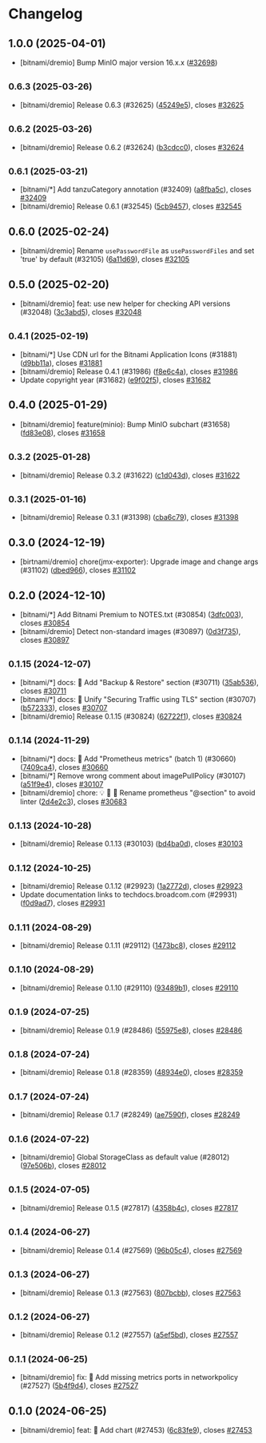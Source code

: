 # Changelog

## 1.0.0 (2025-04-01)

* [bitnami/dremio] Bump MinIO major version 16.x.x ([#32698](https://github.com/bitnami/charts/pull/32698))

## <small>0.6.3 (2025-03-26)</small>

* [bitnami/dremio] Release 0.6.3 (#32625) ([45249e5](https://github.com/bitnami/charts/commit/45249e577b6d6971eb5c807ba4d920713e3c497d)), closes [#32625](https://github.com/bitnami/charts/issues/32625)

## <small>0.6.2 (2025-03-26)</small>

* [bitnami/dremio] Release 0.6.2 (#32624) ([b3cdcc0](https://github.com/bitnami/charts/commit/b3cdcc01e3e6afe770aed35c3e0b14485f0f61e3)), closes [#32624](https://github.com/bitnami/charts/issues/32624)

## <small>0.6.1 (2025-03-21)</small>

* [bitnami/*] Add tanzuCategory annotation (#32409) ([a8fba5c](https://github.com/bitnami/charts/commit/a8fba5cb01f6f4464ca7f69c50b0fbe97d837a95)), closes [#32409](https://github.com/bitnami/charts/issues/32409)
* [bitnami/dremio] Release 0.6.1 (#32545) ([5cb9457](https://github.com/bitnami/charts/commit/5cb9457450fe5eaffcdffc6fc7c7f568cc6a8e57)), closes [#32545](https://github.com/bitnami/charts/issues/32545)

## 0.6.0 (2025-02-24)

* [bitnami/dremio] Rename `usePasswordFile` as `usePasswordFiles` and set 'true' by default (#32105) ([6a11d69](https://github.com/bitnami/charts/commit/6a11d699c5b9944b232066c214ce9c80ace13ff2)), closes [#32105](https://github.com/bitnami/charts/issues/32105)

## 0.5.0 (2025-02-20)

* [bitnami/dremio] feat: use new helper for checking API versions (#32048) ([3c3abd5](https://github.com/bitnami/charts/commit/3c3abd5f99cd1ad0c50a55e2bb63819d14672374)), closes [#32048](https://github.com/bitnami/charts/issues/32048)

## <small>0.4.1 (2025-02-19)</small>

* [bitnami/*] Use CDN url for the Bitnami Application Icons (#31881) ([d9bb11a](https://github.com/bitnami/charts/commit/d9bb11a9076b9bfdcc70ea022c25ef50e9713657)), closes [#31881](https://github.com/bitnami/charts/issues/31881)
* [bitnami/dremio] Release 0.4.1 (#31986) ([f8e6c4a](https://github.com/bitnami/charts/commit/f8e6c4a2bfb8abe94ba5d52a19a496860a1f1a4f)), closes [#31986](https://github.com/bitnami/charts/issues/31986)
* Update copyright year (#31682) ([e9f02f5](https://github.com/bitnami/charts/commit/e9f02f5007068751f7eb2270fece811e685c99b6)), closes [#31682](https://github.com/bitnami/charts/issues/31682)

## 0.4.0 (2025-01-29)

* [bitnami/dremio] feature(minio): Bump MinIO subchart (#31658) ([fd83e08](https://github.com/bitnami/charts/commit/fd83e0870ccc01ef4f311cf787bc82f700e94577)), closes [#31658](https://github.com/bitnami/charts/issues/31658)

## <small>0.3.2 (2025-01-28)</small>

* [bitnami/dremio] Release 0.3.2 (#31622) ([c1d043d](https://github.com/bitnami/charts/commit/c1d043dbf110462759bdfe38f94e7202da23d829)), closes [#31622](https://github.com/bitnami/charts/issues/31622)

## <small>0.3.1 (2025-01-16)</small>

* [bitnami/dremio] Release 0.3.1 (#31398) ([cba6c79](https://github.com/bitnami/charts/commit/cba6c79ff2ff9a5d62519899d10f16516ba40cbf)), closes [#31398](https://github.com/bitnami/charts/issues/31398)

## 0.3.0 (2024-12-19)

* [birtnami/dremio] chore(jmx-exporter): Upgrade image and change args (#31102) ([dbed966](https://github.com/bitnami/charts/commit/dbed9663f4a4499917346933a176cb37aa1e5377)), closes [#31102](https://github.com/bitnami/charts/issues/31102)

## 0.2.0 (2024-12-10)

* [bitnami/*] Add Bitnami Premium to NOTES.txt (#30854) ([3dfc003](https://github.com/bitnami/charts/commit/3dfc00376df6631f0ce54b8d440d477f6caa6186)), closes [#30854](https://github.com/bitnami/charts/issues/30854)
* [bitnami/dremio] Detect non-standard images (#30897) ([0d3f735](https://github.com/bitnami/charts/commit/0d3f73580fa63eeddee5b7f29cc937588c612003)), closes [#30897](https://github.com/bitnami/charts/issues/30897)

## <small>0.1.15 (2024-12-07)</small>

* [bitnami/*] docs: :memo: Add "Backup & Restore" section (#30711) ([35ab536](https://github.com/bitnami/charts/commit/35ab5363741e7548f4076f04da6e62d10153c60c)), closes [#30711](https://github.com/bitnami/charts/issues/30711)
* [bitnami/*] docs: :memo: Unify "Securing Traffic using TLS" section (#30707) ([b572333](https://github.com/bitnami/charts/commit/b57233336e4fe9af928ecb4f2a5f334011efb1bc)), closes [#30707](https://github.com/bitnami/charts/issues/30707)
* [bitnami/dremio] Release 0.1.15 (#30824) ([62722f1](https://github.com/bitnami/charts/commit/62722f170126f40264c8df03723543b8dda7f8a5)), closes [#30824](https://github.com/bitnami/charts/issues/30824)

## <small>0.1.14 (2024-11-29)</small>

* [bitnami/*] docs: :memo: Add "Prometheus metrics" (batch 1) (#30660) ([7409ca4](https://github.com/bitnami/charts/commit/7409ca4c21869fabe1532dd4f3ff24895df71c6d)), closes [#30660](https://github.com/bitnami/charts/issues/30660)
* [bitnami/*] Remove wrong comment about imagePullPolicy (#30107) ([a51f9e4](https://github.com/bitnami/charts/commit/a51f9e4bb0fbf77199512d35de7ac8abe055d026)), closes [#30107](https://github.com/bitnami/charts/issues/30107)
* [bitnami/dremio] chore: :bulb: :memo: :rotating_light: Rename prometheus "@section" to avoid linter  ([2d4e2c3](https://github.com/bitnami/charts/commit/2d4e2c3f807ce5b892eed8a62643d76aef472abe)), closes [#30683](https://github.com/bitnami/charts/issues/30683)

## <small>0.1.13 (2024-10-28)</small>

* [bitnami/dremio] Release 0.1.13 (#30103) ([bd4ba0d](https://github.com/bitnami/charts/commit/bd4ba0d71d1b832528f956ffd4733ba7c82f7278)), closes [#30103](https://github.com/bitnami/charts/issues/30103)

## <small>0.1.12 (2024-10-25)</small>

* [bitnami/dremio] Release 0.1.12 (#29923) ([1a2772d](https://github.com/bitnami/charts/commit/1a2772d6dd5343f96652bdc7e8d948e1a48884ce)), closes [#29923](https://github.com/bitnami/charts/issues/29923)
* Update documentation links to techdocs.broadcom.com (#29931) ([f0d9ad7](https://github.com/bitnami/charts/commit/f0d9ad78f39f633d275fc576d32eae78ded4d0b8)), closes [#29931](https://github.com/bitnami/charts/issues/29931)

## <small>0.1.11 (2024-08-29)</small>

* [bitnami/dremio] Release 0.1.11 (#29112) ([1473bc8](https://github.com/bitnami/charts/commit/1473bc826abe517fb51d0c18513d3c23dab65422)), closes [#29112](https://github.com/bitnami/charts/issues/29112)

## <small>0.1.10 (2024-08-29)</small>

* [bitnami/dremio] Release 0.1.10 (#29110) ([93489b1](https://github.com/bitnami/charts/commit/93489b17f70ce8b5bdfd2338099d3a84dbe8708a)), closes [#29110](https://github.com/bitnami/charts/issues/29110)

## <small>0.1.9 (2024-07-25)</small>

* [bitnami/dremio] Release 0.1.9 (#28486) ([55975e8](https://github.com/bitnami/charts/commit/55975e8a9a58d7901657631ac19af3fcda1ac0c8)), closes [#28486](https://github.com/bitnami/charts/issues/28486)

## <small>0.1.8 (2024-07-24)</small>

* [bitnami/dremio] Release 0.1.8 (#28359) ([48934e0](https://github.com/bitnami/charts/commit/48934e0672b4027bafa4ecb48ac14089d76d7818)), closes [#28359](https://github.com/bitnami/charts/issues/28359)

## <small>0.1.7 (2024-07-24)</small>

* [bitnami/dremio] Release 0.1.7 (#28249) ([ae7590f](https://github.com/bitnami/charts/commit/ae7590f3f3c538f03961784a7698529d58ccb901)), closes [#28249](https://github.com/bitnami/charts/issues/28249)

## <small>0.1.6 (2024-07-22)</small>

* [bitnami/dremio] Global StorageClass as default value (#28012) ([97e506b](https://github.com/bitnami/charts/commit/97e506bb3d54b34bb3ccb9bfb63b2d801f2c6fd3)), closes [#28012](https://github.com/bitnami/charts/issues/28012)

## <small>0.1.5 (2024-07-05)</small>

* [bitnami/dremio] Release 0.1.5 (#27817) ([4358b4c](https://github.com/bitnami/charts/commit/4358b4ce5f426a7b8a27ef7abf511669e30822d7)), closes [#27817](https://github.com/bitnami/charts/issues/27817)

## <small>0.1.4 (2024-06-27)</small>

* [bitnami/dremio] Release 0.1.4 (#27569) ([96b05c4](https://github.com/bitnami/charts/commit/96b05c4d0503ec3e4e5b32bbd659bd24833adc7f)), closes [#27569](https://github.com/bitnami/charts/issues/27569)

## <small>0.1.3 (2024-06-27)</small>

* [bitnami/dremio] Release 0.1.3 (#27563) ([807bcbb](https://github.com/bitnami/charts/commit/807bcbb1e102f751bdb443afc2bbd314ab559801)), closes [#27563](https://github.com/bitnami/charts/issues/27563)

## <small>0.1.2 (2024-06-27)</small>

* [bitnami/dremio] Release 0.1.2 (#27557) ([a5ef5bd](https://github.com/bitnami/charts/commit/a5ef5bdd57f8d641e5ba2ab0553af2ec0eec45aa)), closes [#27557](https://github.com/bitnami/charts/issues/27557)

## <small>0.1.1 (2024-06-25)</small>

* [bitnami/dremio] fix: :bug: Add missing metrics ports in networkpolicy (#27527) ([5b4f9d4](https://github.com/bitnami/charts/commit/5b4f9d4a8e8a7b3b8425a4707f8a89fc7f46e246)), closes [#27527](https://github.com/bitnami/charts/issues/27527)

## 0.1.0 (2024-06-25)

* [bitnami/dremio] feat: :tada: Add chart (#27453) ([6c83fe9](https://github.com/bitnami/charts/commit/6c83fe915c247f5d8d4293ab36166c5231a5c789)), closes [#27453](https://github.com/bitnami/charts/issues/27453)
